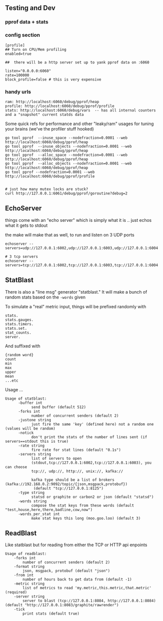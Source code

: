 
Testing and Dev
---------------

### pprof data + stats

### config section

    [profile]
    ## Turn on CPU/Mem profiling
    enabled=true

    ##  there will be a http server set up to yank pprof data on :6060

    listen="0.0.0.0:6060"
    rate=100000
    block_profile=false # this is very expensive


### handy urls

    ram: http://localhost:6060/debug/pprof/heap
    profile: http://localhost:6060/debug/pprof/profile
    stats: http://localhost:6060/debug/vars  -- has all internal counters and a "snapshot" current statds data


Some quick refs for performance and other "leaky/ram" usages for tuning your brains
(we've the profiler stuff hooked)

    
    go tool pprof  --inuse_space --nodefraction=0.0001 --web  http://localhost:6060/debug/pprof/heap
    go tool pprof  --inuse_objects --nodefraction=0.0001 --web  http://localhost:6060/debug/pprof/heap
    go tool pprof  --alloc_space --nodefraction=0.0001 --web  http://localhost:6060/debug/pprof/heap
    go tool pprof  --alloc_objects --nodefraction=0.0001 --web  http://localhost:6060/debug/pprof/heap
    go tool pprof --nodefraction=0.0001 --web  http://localhost:6060/debug/pprof/profile
    
    
    # just how many mutex locks are stuck?
    curl http://127.0.0.1:6061/debug/pprof/goroutine?debug=2
    

## EchoServer

things come with an "echo server" which is simply what it is .. just echos what it gets to stdout

the make will make that as well, to run and listen on 3 UDP ports

    echoserver --servers=udp://127.0.0.1:6002,udp://127.0.0.1:6003,udp://127.0.0.1:6004
    
    # 3 tcp servers
    echoserver --servers=tcp://127.0.0.1:6002,tcp://127.0.0.1:6003,tcp://127.0.0.1:6004
    

## StatBlast

There is also a "line msg" generator "statblast." It will make a bunch of random stats based on the `-words` given

To simulate a "real" metric input, things will be prefixed randomly with 

    stats.
    stats.gauges.
    stats.timers.
    stats.set.
    stat_counts.
    server.
    
And suffixed with

    {random word}
    count
    min
    max
    upper
    mean
    ...etc
    

Usage ... 
   
    Usage of statblast:
          -buffer int
                send buffer (default 512)
          -forks int
                number of concurrent senders (default 2)
          -justone string
                just fire the same 'key' (defined here) not a random one (values will be random)
          -notick
                don't print the stats of the number of lines sent (if servers==stdout this is true)
          -rate string
                fire rate for stat lines (default "0.1s")
          -servers string
                list of servers to open
                (stdout,tcp://127.0.0.1:6002,tcp://127.0.0.1:6003), you can choose
                tcp://, udp://, http://, unix://, kafka://
        
                kafka type should be a list of brokers (kafka://192.168.0.2:9092/topic/{json,msgpack,protobuf})
                 (default "tcp://127.0.0.1:8125")
          -type string
                statsd or graphite or carbon2 or json (default "statsd")
          -words string
                compose the stat keys from these words (default "test,house,here,there,badline,cow,now")
          -words_per_stat int
                make stat keys this long (moo.goo.loo) (default 3)


## ReadBlast

Like statblast but for reading from either the TCP or HTTP api enpoints

    Usage of readblast:
        -forks int
            number of concurrent senders (default 2)
        -format string
            json, msgpack, protobuf (default "json")
        -from int
            number of hours back to get data from (default -1)
        -metric string
            list of metrics to read 'my.metric,this.metric,that.metric' (required)
        -server string
            server to blast (tcp://127.0.0.1:8084, http://127.0.0.1:8084) (default "http://127.0.0.1:8083/graphite/rawrender")
        -tick
            print stats (default true)
